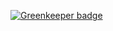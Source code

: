
[![Greenkeeper badge](https://badges.greenkeeper.io/appium/gps-demo-app.svg)](https://greenkeeper.io/)
